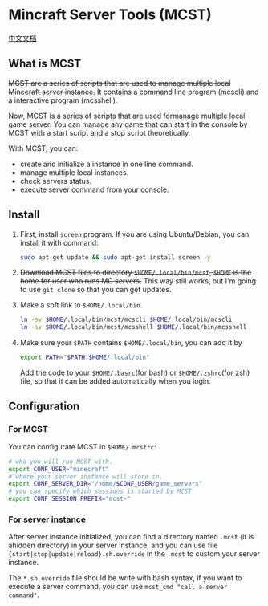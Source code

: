 # Mincraft Server Tools (MCST)

[中文文档](README_zh-cn.md)

## What is MCST

~~MCST are a series of scripts that are used to manage multiple local Minecraft
server instance.~~ It contains a command line program (mcscli) and a 
interactive program (mcsshell).

Now, MCST is a series of scripts that are used formanage multiple local game
server. You can manage any game that can start in the console by MCST with a 
start script and a stop script theoretically.

With MCST, you can:
- create and initialize a instance in one line command.
- manage multiple local instances.
- check servers status.
- execute server command from your console.

## Install

1. First, install `screen` program. If you are using Ubuntu/Debian, you can
   install it with command:
    ```bash
    sudo apt-get update && sudo apt-get install screen -y
    ```
2. ~~Download MCST files to directory `$HOME/.local/bin/mcst`, `$HOME` is the home for user who runs MC servers.~~
   This way still works, but I'm going to 
   use `git clone` so that you can get updates.

3. Make a soft link to `$HOME/.local/bin`.
   ```bash
   ln -sv $HOME/.local/bin/mcst/mcscli $HOME/.local/bin/mcscli
   ln -sv $HOME/.local/bin/mcst/mcsshell $HOME/.local/bin/mcsshell
   ```

4. Make sure your `$PATH` contains `$HOME/.local/bin`, you can add it by
   ```bash
   export PATH="$PATH:$HOME/.local/bin"
   ```
   Add the code to your `$HOME/.basrc`(for bash) or `$HOME/.zshrc`(for zsh)
   file, so that it can be added automatically when you login.

## Configuration

### For MCST

You can configurate MCST in `$HOME/.mcstrc`:
```bash
# who you will run MCST with.
export CONF_USER="minecraft"
# where your server instance will store in.
export CONF_SERVER_DIR="/home/$CONF_USER/game_servers"
# you can specify which sessions is started by MCST
export CONF_SESSION_PREFIX="mcst-"
```

### For server instance

After server instance initialized, you can find a directory named `.mcst`
(it is ahidden directory) in your server instance, and you can use file 
`{start|stop|update|reload}.sh.override` in the `.mcst` to custom your 
server instance.

The `*.sh.override` file should be write with bash syntax, if you want to 
execute a server command, you can use `mcst_cmd "call a server command"`.
